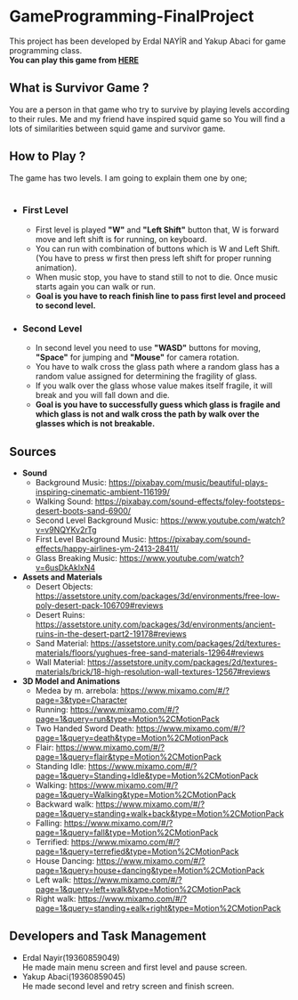# GameProgramming-FinalProject

This project has been developed by Erdal NAYİR and Yakup Abaci for game programming class. <br />
<b>You can play this game from [HERE](https://erdal-nyr.itch.io/survivor-game)</b></br>

## What is Survivor Game ?

You are a person in that game who try to survive by playing levels according to their rules. Me and my friend have inspired squid  game so You will find a lots of similarities between squid game and survivor game.

## How to Play ?

The game has two levels. I am going to explain them one by one;
<br />
<br />
* ### First Level
  * First level is played <b>"W"</b> and <b>"Left Shift"</b> button that, W is forward move and left shift is for running, on keyboard.
  * You can run with combination of buttons which is W and Left Shift.(You have to press w first then press left shift for proper running animation).
  * When music stop, you have to stand still to not to die. Once music starts again you can walk or run. 
  * <b>Goal is you have to reach finish line to pass first level and proceed to second level.</b>

* ### Second Level 
  * In second level you need to use <b>"WASD"</b> buttons for moving, <b>"Space"</b> for jumping and <b>"Mouse"</b> for camera rotation.
  * You have to walk cross the glass path where a random glass has a random value assigned for determining the fragility of glass.
  * If you walk over the glass whose value makes itself fragile, it will break and you will fall down and die.
  * <b>Goal is you have to successfully guess which glass is fragile and which glass is not and walk cross the path by walk over the glasses which is not breakable.</b>
  
## Sources

* <b>Sound</b>
  * Background Music: https://pixabay.com/music/beautiful-plays-inspiring-cinematic-ambient-116199/
  * Walking Sound: https://pixabay.com/sound-effects/foley-footsteps-desert-boots-sand-6900/
  * Second Level Background Music: https://www.youtube.com/watch?v=v9NQYKv2rTg
  * First Level Background Music: https://pixabay.com/sound-effects/happy-airlines-ym-2413-28411/
  * Glass Breaking Music: https://www.youtube.com/watch?v=6usDkAklxN4
* <b> Assets and Materials</b>
  * Desert Objects: https://assetstore.unity.com/packages/3d/environments/free-low-poly-desert-pack-106709#reviews
  * Desert Ruins: https://assetstore.unity.com/packages/3d/environments/ancient-ruins-in-the-desert-part2-19178#reviews
  * Sand Material: https://assetstore.unity.com/packages/2d/textures-materials/floors/yughues-free-sand-materials-12964#reviews
  * Wall Material: https://assetstore.unity.com/packages/2d/textures-materials/brick/18-high-resolution-wall-textures-12567#reviews 
* <b>3D Model and Animations</b>
  * Medea by m. arrebola: https://www.mixamo.com/#/?page=3&type=Character
  * Running: https://www.mixamo.com/#/?page=1&query=run&type=Motion%2CMotionPack
  * Two Handed Sword Death: https://www.mixamo.com/#/?page=1&query=death&type=Motion%2CMotionPack
  * Flair: https://www.mixamo.com/#/?page=1&query=flair&type=Motion%2CMotionPack
  * Standing Idle: https://www.mixamo.com/#/?page=1&query=Standing+Idle&type=Motion%2CMotionPack
  * Walking: https://www.mixamo.com/#/?page=1&query=Walking&type=Motion%2CMotionPack
  * Backward walk: https://www.mixamo.com/#/?page=1&query=standing+walk+back&type=Motion%2CMotionPack
  * Falling: https://www.mixamo.com/#/?page=1&query=fall&type=Motion%2CMotionPack
  * Terrified: https://www.mixamo.com/#/?page=1&query=terrefied&type=Motion%2CMotionPack
  * House Dancing: https://www.mixamo.com/#/?page=1&query=house+dancing&type=Motion%2CMotionPack
  * Left walk: https://www.mixamo.com/#/?page=1&query=left+walk&type=Motion%2CMotionPack
  * Right walk: https://www.mixamo.com/#/?page=1&query=standing+ealk+right&type=Motion%2CMotionPack

## Developers and Task Management
* Erdal Nayir(19360859049)<br />
  He made main menu screen and first level and pause screen. 
* Yakup Abaci(19360859045)<br />
  He made second level and retry screen and finish screen.


